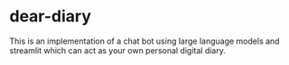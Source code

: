 # dear-diary
This is an implementation of a chat bot using large language models and streamlit which can act as your own personal digital diary.
